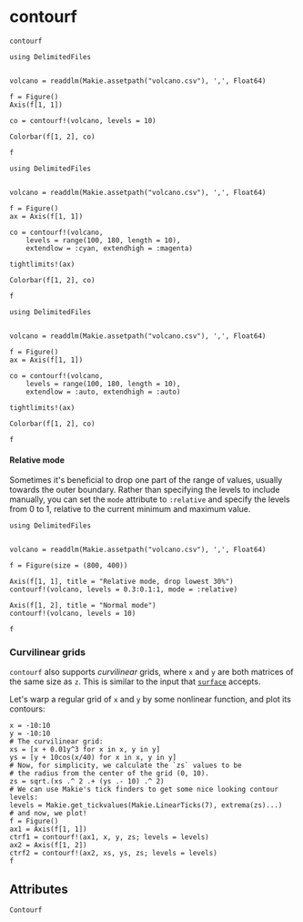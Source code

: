 # contourf

```@shortdocs; canonical=false
contourf
```


```@figure
using DelimitedFiles


volcano = readdlm(Makie.assetpath("volcano.csv"), ',', Float64)

f = Figure()
Axis(f[1, 1])

co = contourf!(volcano, levels = 10)

Colorbar(f[1, 2], co)

f
```

```@figure
using DelimitedFiles


volcano = readdlm(Makie.assetpath("volcano.csv"), ',', Float64)

f = Figure()
ax = Axis(f[1, 1])

co = contourf!(volcano,
    levels = range(100, 180, length = 10),
    extendlow = :cyan, extendhigh = :magenta)

tightlimits!(ax)

Colorbar(f[1, 2], co)

f
```

```@figure
using DelimitedFiles


volcano = readdlm(Makie.assetpath("volcano.csv"), ',', Float64)

f = Figure()
ax = Axis(f[1, 1])

co = contourf!(volcano,
    levels = range(100, 180, length = 10),
    extendlow = :auto, extendhigh = :auto)

tightlimits!(ax)

Colorbar(f[1, 2], co)

f
```

#### Relative mode

Sometimes it's beneficial to drop one part of the range of values, usually towards the outer boundary.
Rather than specifying the levels to include manually, you can set the `mode` attribute
to `:relative` and specify the levels from 0 to 1, relative to the current minimum and maximum value.

```@figure
using DelimitedFiles


volcano = readdlm(Makie.assetpath("volcano.csv"), ',', Float64)

f = Figure(size = (800, 400))

Axis(f[1, 1], title = "Relative mode, drop lowest 30%")
contourf!(volcano, levels = 0.3:0.1:1, mode = :relative)

Axis(f[1, 2], title = "Normal mode")
contourf!(volcano, levels = 10)

f
```



### Curvilinear grids

`contourf` also supports _curvilinear_ grids, where `x` and `y` are both matrices of the same size as `z`.
This is similar to the input that [`surface`](@ref) accepts.

Let's warp a regular grid of `x` and `y` by some nonlinear function, and plot its contours:

```@figure
x = -10:10
y = -10:10
# The curvilinear grid:
xs = [x + 0.01y^3 for x in x, y in y]
ys = [y + 10cos(x/40) for x in x, y in y]
# Now, for simplicity, we calculate the `zs` values to be
# the radius from the center of the grid (0, 10).
zs = sqrt.(xs .^ 2 .+ (ys .- 10) .^ 2)
# We can use Makie's tick finders to get some nice looking contour levels:
levels = Makie.get_tickvalues(Makie.LinearTicks(7), extrema(zs)...)
# and now, we plot!
f = Figure()
ax1 = Axis(f[1, 1])
ctrf1 = contourf!(ax1, x, y, zs; levels = levels)
ax2 = Axis(f[1, 2])
ctrf2 = contourf!(ax2, xs, ys, zs; levels = levels)
f
```



## Attributes

```@attrdocs
Contourf
```
